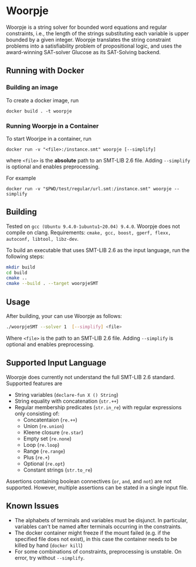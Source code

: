 # Woorpje

Woorpje is a string solver for bounded word equations and regular constraints, i.e., the length of the strings substituting each variable is upper bounded by a given integer. 
Woorpje translates the string constraint problems into a satisfiability problem of propositional logic, and uses the award-winning SAT-solver Glucose as its SAT-Solving backend.

## Running with Docker

### Building an image

To create a docker image, run

```
docker build . -t woorpje
```

### Running Woorpje in a Container

To start Woorjpe in a container, run

```
docker run -v "<file>:/instance.smt" woorpje [--simplify]
```

where `<file>` is the **absolute** path to an SMT-LIB 2.6 file. Adding `--simplify` is optional and enables preprocessing.

For example

```
docker run -v "$PWD/test/regular/url.smt:/instance.smt" woorpje --simplify
```




## Building

Tested on `gcc (Ubuntu 9.4.0-1ubuntu1~20.04) 9.4.0`.
Woorpje does not compile on clang.
Requirements: `cmake, gcc, boost, gperf, flexx, autoconf, libtool, libz-dev`.

To build an executable that uses  SMT-LIB 2.6 as the input language, run the following steps:

```sh
mkdir build
cd build
cmake ..
cmake --build . --target woorpjeSMT
```

## Usage

After building, your can use Woorpje as follows:

```sh
./woorpjeSMT --solver 1  [--simplify] <file>
```

Where `<file>` is the path to an SMT-LIB 2.6 file.
Adding `--simplify` is optional and enables preprocessing.

## Supported Input Language

Woorpje does currently not understand the full SMT-LIB 2.6 standard.
Supported features are

- String variables (`declare-fun X () String`)
- String equality with concatenation (`str.++`)
- Regular membership predicates (`str.in_re`) with regular expressions only consisting of:
  - Concatentaion (`re.++`)
  - Union (`re.union`)
  - Kleene closure (`re.star`)
  - Empty set (`re.none`)
  - Loop (`re.loop`)
  - Range (`re.range`)
  - Plus (`re.+`)
  - Optional (`re.opt`)
  - Constant strings (`str.to_re`)

Assertions containing boolean connectives (`or`, `and`, and `not`) are not supported.
However, multiple assertions can be stated in a single input file.

## Known Issues

- The alphabets of terminals and variables must be disjunct. In particular, variables can't be named after terminals occurring in the constraints.
- The docker container might freeze if the mount failed (e.g. if the specified file does not exist), in this case the container needs to be killed by hand (`docker kill`)
- For some combinations of constraints, preprocessing is unstable. On error, try without `--simplify`.
